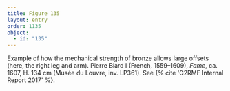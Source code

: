 ```yaml
---
title: Figure 135
layout: entry
order: 1135
object:
  - id: "135"
---
```


Example of how the mechanical strength of bronze allows large offsets (here, the right leg and arm). Pierre Biard I (French, 1559–1609), *Fame*, ca. 1607, H. 134 cm (Musée du Louvre, inv. LP361). See {% cite 'C2RMF Internal Report 2017' %}.
